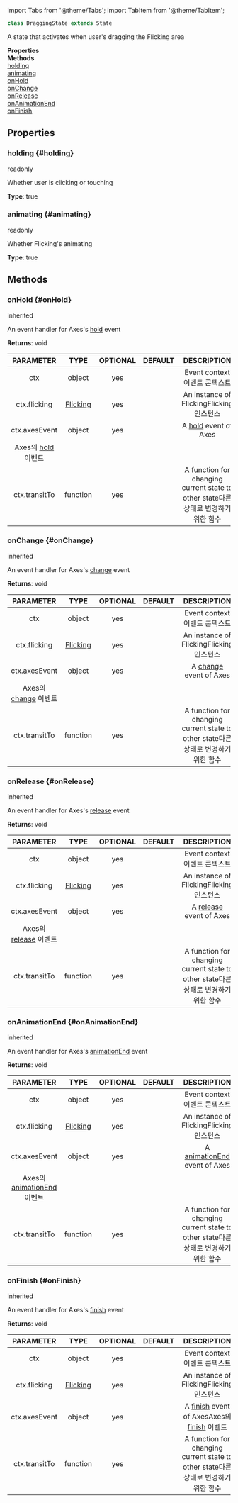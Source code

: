import Tabs from '@theme/Tabs';
import TabItem from '@theme/TabItem';

```ts
class DraggingState extends State
```
A state that activates when user's dragging the Flicking area

<div className="container">
    <div className="row mb-2"><div className="col col--6"><strong>Properties</strong></div><div className="col col--6"><strong>Methods</strong></div></div>
    <div className="row"><div className="col col--6"><a href="#holding">holding</a><br/><a href="#animating">animating</a></div><div className="col col--6"><a href="#onHold">onHold</a><br/><a href="#onChange">onChange</a><br/><a href="#onRelease">onRelease</a><br/><a href="#onAnimationEnd">onAnimationEnd</a><br/><a href="#onFinish">onFinish</a></div></div>
  </div>



## Properties

### holding {#holding}
<div className="bulma-tags">

<span className="bulma-tag is-info">readonly</span>


</div>

Whether user is clicking or touching

**Type**: true











### animating {#animating}
<div className="bulma-tags">

<span className="bulma-tag is-info">readonly</span>


</div>

Whether Flicking's animating

**Type**: true











## Methods

### onHold {#onHold}
<div className="bulma-tags">


<span className="bulma-tag is-danger">inherited</span>

</div>

An event handler for Axes's [hold](https://naver.github.io/egjs-axes/release/latest/doc/eg.Axes.html#event-hold) event



**Returns**: void


|PARAMETER|TYPE|OPTIONAL|DEFAULT|DESCRIPTION|
|:---:|:---:|:---:|:---:|:---:|
|ctx|object|yes||Event context<ko>이벤트 콘텍스트</ko>|
|ctx.flicking|[Flicking](Flicking)|yes||An instance of Flicking<ko>Flicking 인스턴스</ko>|
|ctx.axesEvent|object|yes||A [hold](https://naver.github.io/egjs-axes/release/latest/doc/eg.Axes.html#event-hold) event of Axes
<ko>Axes의 [hold](https://naver.github.io/egjs-axes/release/latest/doc/eg.Axes.html#event-hold) 이벤트</ko>|
|ctx.transitTo|function|yes||A function for changing current state to other state<ko>다른 상태로 변경하기 위한 함수</ko>|







### onChange {#onChange}
<div className="bulma-tags">


<span className="bulma-tag is-danger">inherited</span>

</div>

An event handler for Axes's [change](https://naver.github.io/egjs-axes/release/latest/doc/eg.Axes.html#event-change) event



**Returns**: void


|PARAMETER|TYPE|OPTIONAL|DEFAULT|DESCRIPTION|
|:---:|:---:|:---:|:---:|:---:|
|ctx|object|yes||Event context<ko>이벤트 콘텍스트</ko>|
|ctx.flicking|[Flicking](Flicking)|yes||An instance of Flicking<ko>Flicking 인스턴스</ko>|
|ctx.axesEvent|object|yes||A [change](https://naver.github.io/egjs-axes/release/latest/doc/eg.Axes.html#event-change) event of Axes
<ko>Axes의 [change](https://naver.github.io/egjs-axes/release/latest/doc/eg.Axes.html#event-change) 이벤트</ko>|
|ctx.transitTo|function|yes||A function for changing current state to other state<ko>다른 상태로 변경하기 위한 함수</ko>|







### onRelease {#onRelease}
<div className="bulma-tags">


<span className="bulma-tag is-danger">inherited</span>

</div>

An event handler for Axes's [release](https://naver.github.io/egjs-axes/release/latest/doc/eg.Axes.html#event-release) event



**Returns**: void


|PARAMETER|TYPE|OPTIONAL|DEFAULT|DESCRIPTION|
|:---:|:---:|:---:|:---:|:---:|
|ctx|object|yes||Event context<ko>이벤트 콘텍스트</ko>|
|ctx.flicking|[Flicking](Flicking)|yes||An instance of Flicking<ko>Flicking 인스턴스</ko>|
|ctx.axesEvent|object|yes||A [release](https://naver.github.io/egjs-axes/release/latest/doc/eg.Axes.html#event-release) event of Axes
<ko>Axes의 [release](https://naver.github.io/egjs-axes/release/latest/doc/eg.Axes.html#event-release) 이벤트</ko>|
|ctx.transitTo|function|yes||A function for changing current state to other state<ko>다른 상태로 변경하기 위한 함수</ko>|







### onAnimationEnd {#onAnimationEnd}
<div className="bulma-tags">


<span className="bulma-tag is-danger">inherited</span>

</div>

An event handler for Axes's [animationEnd](https://naver.github.io/egjs-axes/release/latest/doc/eg.Axes.html#event-animationEnd) event



**Returns**: void


|PARAMETER|TYPE|OPTIONAL|DEFAULT|DESCRIPTION|
|:---:|:---:|:---:|:---:|:---:|
|ctx|object|yes||Event context<ko>이벤트 콘텍스트</ko>|
|ctx.flicking|[Flicking](Flicking)|yes||An instance of Flicking<ko>Flicking 인스턴스</ko>|
|ctx.axesEvent|object|yes||A [animationEnd](https://naver.github.io/egjs-axes/release/latest/doc/eg.Axes.html#event-animationEnd) event of Axes
<ko>Axes의 [animationEnd](https://naver.github.io/egjs-axes/release/latest/doc/eg.Axes.html#event-animationEnd) 이벤트</ko>|
|ctx.transitTo|function|yes||A function for changing current state to other state<ko>다른 상태로 변경하기 위한 함수</ko>|







### onFinish {#onFinish}
<div className="bulma-tags">


<span className="bulma-tag is-danger">inherited</span>

</div>

An event handler for Axes's [finish](https://naver.github.io/egjs-axes/release/latest/doc/eg.Axes.html#event-finish) event



**Returns**: void


|PARAMETER|TYPE|OPTIONAL|DEFAULT|DESCRIPTION|
|:---:|:---:|:---:|:---:|:---:|
|ctx|object|yes||Event context<ko>이벤트 콘텍스트</ko>|
|ctx.flicking|[Flicking](Flicking)|yes||An instance of Flicking<ko>Flicking 인스턴스</ko>|
|ctx.axesEvent|object|yes||A [finish](https://naver.github.io/egjs-axes/release/latest/doc/eg.Axes.html#event-finish) event of Axes<ko>Axes의 [finish](https://naver.github.io/egjs-axes/release/latest/doc/eg.Axes.html#event-finish) 이벤트</ko>|
|ctx.transitTo|function|yes||A function for changing current state to other state<ko>다른 상태로 변경하기 위한 함수</ko>|








